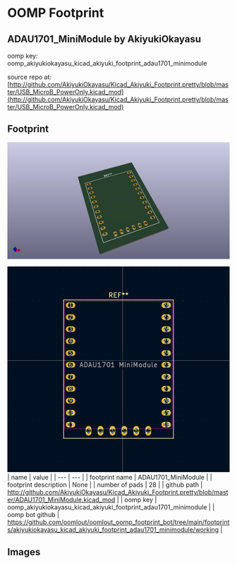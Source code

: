 # OOMP Footprint  
## ADAU1701_MiniModule  by AkiyukiOkayasu  
  
oomp key: oomp_akiyukiokayasu_kicad_akiyuki_footprint_adau1701_minimodule  
  
source repo at: [http://github.com/AkiyukiOkayasu/Kicad_Akiyuki_Footprint.pretty/blob/master/USB_MicroB_PowerOnly.kicad_mod](http://github.com/AkiyukiOkayasu/Kicad_Akiyuki_Footprint.pretty/blob/master/USB_MicroB_PowerOnly.kicad_mod)  
## Footprint  
  
[![working_kicad_pcb_3d.png](working_kicad_pcb_3d_600.png)](working_kicad_pcb_3d.png)  
  
[![working.png](working_600.png)](working.png)  
| name | value | 
| --- | --- | 
| footprint name | ADAU1701_MiniModule | 
| footprint description | None | 
| number of pads | 28 | 
| github path | http://github.com/AkiyukiOkayasu/Kicad_Akiyuki_Footprint.pretty/blob/master/ADAU1701_MiniModule.kicad_mod | 
| oomp key | oomp_akiyukiokayasu_kicad_akiyuki_footprint_adau1701_minimodule | 
| oomp bot github | https://github.com/oomlout/oomlout_oomp_footprint_bot/tree/main/footprints/akiyukiokayasu_kicad_akiyuki_footprint_adau1701_minimodule/working | 
## Images  

